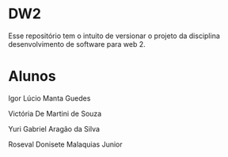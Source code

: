 # DW2
Esse repositório tem o intuito de versionar o projeto da disciplina desenvolvimento de software para web 2.

# Alunos

Igor Lúcio Manta Guedes

Victória De Martini de Souza

Yuri Gabriel Aragão da Silva

Roseval Donisete Malaquias Junior

